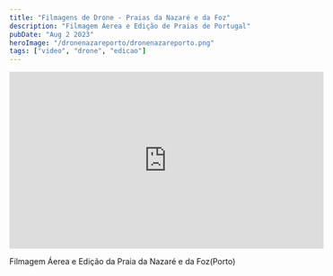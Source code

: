 ```yaml
---
title: "Filmagens de Drone - Praias da Nazaré e da Foz"
description: "Filmagem Áerea e Edição de Praias de Portugal"
pubDate: "Aug 2 2023"
heroImage: "/dronenazareporto/dronenazareporto.png"
tags: ["video", "drone", "edicao"]
---
```


<div class="iframe-container">
<iframe width="560" height="315" src="https://www.youtube.com/embed/8Q2_MMZXhOc?si=GLgaTi_Yxe31IjMR" title="YouTube video player" frameborder="0" allow="accelerometer; autoplay; clipboard-write; encrypted-media; gyroscope; picture-in-picture; web-share" allowfullscreen></iframe>
</div>
</p>
Filmagem Áerea e Edição da Praia da Nazaré e da Foz(Porto)
